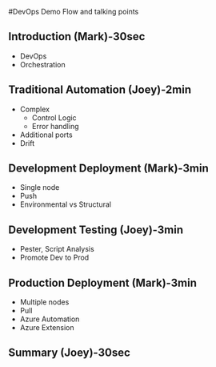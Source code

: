 #DevOps Demo Flow and talking points
## Introduction (Mark)-30sec
* DevOps
* Orchestration

## Traditional Automation (Joey)-2min
* Complex
    * Control Logic
    * Error handling
* Additional ports
* Drift

## Development Deployment (Mark)-3min
* Single node
* Push
* Environmental vs Structural

## Development Testing (Joey)-3min
* Pester, Script Analysis
* Promote Dev to Prod

## Production Deployment (Mark)-3min
* Multiple nodes
* Pull
* Azure Automation
* Azure Extension

## Summary (Joey)-30sec
